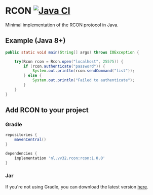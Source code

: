 # RCON [![Java CI](https://github.com/jobfeikens/rcon/actions/workflows/workflow.yml/badge.svg)](https://github.com/jobfeikens/rcon/actions/workflows/workflow.yml)

Minimal implementation of the RCON protocol in Java.

## Example (Java 8+)
```java
public static void main(String[] args) throws IOException {

    try(Rcon rcon = Rcon.open("localhost", 25575)) {
        if (rcon.authenticate("password")) {
            System.out.println(rcon.sendCommand("list"));
        } else {
            System.out.println("Failed to authenticate");
        }
    }
}
```

## Add RCON to your project

### Gradle
```gradle
repositories {
    mavenCentral()
}

dependencies {
    implementation 'nl.vv32.rcon:rcon:1.0.0'
}
```

### Jar
If you're not using Gradle, you can download the latest version [here](https://github.com/jobfeikens/rcon/releases).
